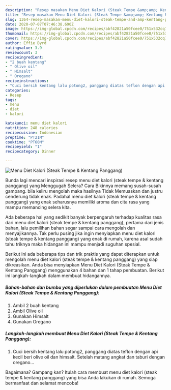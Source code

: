 ```yaml
---
description: "Resep masakan Menu Diet Kalori (Steak Tempe &amp;amp; Kentang Panggang) | Cara Masak Menu Diet Kalori (Steak Tempe &amp;amp; Kentang Panggang) Yang Mudah Dan Praktis"
title: "Resep masakan Menu Diet Kalori (Steak Tempe &amp;amp; Kentang Panggang) | Cara Masak Menu Diet Kalori (Steak Tempe &amp;amp; Kentang Panggang) Yang Mudah Dan Praktis"
slug: 1364-resep-masakan-menu-diet-kalori-steak-tempe-and-amp-kentang-panggang-cara-masak-menu-diet-kalori-steak-tempe-and-amp-kentang-panggang-yang-mudah-dan-praktis
date: 2020-07-07T07:46:38.690Z
image: https://img-global.cpcdn.com/recipes/abf42821a50fcee0/751x532cq70/menu-diet-kalori-steak-tempe-kentang-panggang-foto-resep-utama.jpg
thumbnail: https://img-global.cpcdn.com/recipes/abf42821a50fcee0/751x532cq70/menu-diet-kalori-steak-tempe-kentang-panggang-foto-resep-utama.jpg
cover: https://img-global.cpcdn.com/recipes/abf42821a50fcee0/751x532cq70/menu-diet-kalori-steak-tempe-kentang-panggang-foto-resep-utama.jpg
author: Effie Byrd
ratingvalue: 3.9
reviewcount: 3
recipeingredient:
- "2 buah kentang"
- " Olive oil"
- " Himsalt"
- " Oregano"
recipeinstructions:
- "Cuci bersih kentang lalu potong2, panggang diatas teflon dengan api kecil beri olive oil dan himsalt. Setelah matang angkat dan taburi dengan oregano..."
categories:
- Resep
tags:
- menu
- diet
- kalori

katakunci: menu diet kalori 
nutrition: 248 calories
recipecuisine: Indonesian
preptime: "PT21M"
cooktime: "PT60M"
recipeyield: "1"
recipecategory: Dinner

---
```



![Menu Diet Kalori (Steak Tempe &amp; Kentang Panggang)](https://img-global.cpcdn.com/recipes/abf42821a50fcee0/751x532cq70/menu-diet-kalori-steak-tempe-kentang-panggang-foto-resep-utama.jpg)

Bunda lagi mencari inspirasi resep menu diet kalori (steak tempe &amp; kentang panggang) yang Menggugah Selera? Cara Bikinnya memang susah-susah gampang. bila keliru mengolah maka hasilnya Tidak Memuaskan dan justru cenderung tidak enak. Padahal menu diet kalori (steak tempe &amp; kentang panggang) yang enak seharusnya memiliki aroma dan cita rasa yang mampu memancing selera kita.



Ada beberapa hal yang sedikit banyak berpengaruh terhadap kualitas rasa dari menu diet kalori (steak tempe &amp; kentang panggang), pertama dari jenis bahan, lalu pemilihan bahan segar sampai cara mengolah dan menyajikannya. Tak perlu pusing jika ingin menyiapkan menu diet kalori (steak tempe &amp; kentang panggang) yang enak di rumah, karena asal sudah tahu triknya maka hidangan ini mampu menjadi suguhan spesial.


Berikut ini ada beberapa tips dan trik praktis yang dapat diterapkan untuk mengolah menu diet kalori (steak tempe &amp; kentang panggang) yang siap dikreasikan. Anda bisa menyiapkan Menu Diet Kalori (Steak Tempe &amp; Kentang Panggang) menggunakan 4 bahan dan 1 tahap pembuatan. Berikut ini langkah-langkah dalam membuat hidangannya.

<!--inarticleads1-->

##### Bahan-bahan dan bumbu yang diperlukan dalam pembuatan Menu Diet Kalori (Steak Tempe &amp; Kentang Panggang):

1. Ambil 2 buah kentang
1. Ambil  Olive oil
1. Gunakan  Himsalt
1. Gunakan  Oregano




<!--inarticleads2-->

##### Langkah-langkah membuat Menu Diet Kalori (Steak Tempe &amp; Kentang Panggang):

1. Cuci bersih kentang lalu potong2, panggang diatas teflon dengan api kecil beri olive oil dan himsalt. Setelah matang angkat dan taburi dengan oregano...




Bagaimana? Gampang kan? Itulah cara membuat menu diet kalori (steak tempe &amp; kentang panggang) yang bisa Anda lakukan di rumah. Semoga bermanfaat dan selamat mencoba!
